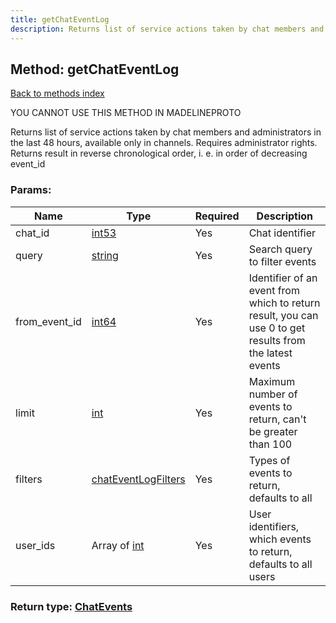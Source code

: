 ```yaml
---
title: getChatEventLog
description: Returns list of service actions taken by chat members and administrators in the last 48 hours, available only in channels. Requires administrator rights. Returns result in reverse chronological order, i. e. in order of decreasing event_id
---
```

## Method: getChatEventLog  
[Back to methods index](index.md)


YOU CANNOT USE THIS METHOD IN MADELINEPROTO


Returns list of service actions taken by chat members and administrators in the last 48 hours, available only in channels. Requires administrator rights. Returns result in reverse chronological order, i. e. in order of decreasing event_id

### Params:

| Name     |    Type       | Required | Description |
|----------|---------------|----------|-------------|
|chat\_id|[int53](../types/int53.md) | Yes|Chat identifier|
|query|[string](../types/string.md) | Yes|Search query to filter events|
|from\_event\_id|[int64](../constructors/int64.md) | Yes|Identifier of an event from which to return result, you can use 0 to get results from the latest events|
|limit|[int](../types/int.md) | Yes|Maximum number of events to return, can't be greater than 100|
|filters|[chatEventLogFilters](../constructors/chatEventLogFilters.md) | Yes|Types of events to return, defaults to all|
|user\_ids|Array of [int](../types/int.md) | Yes|User identifiers, which events to return, defaults to all users|


### Return type: [ChatEvents](../types/ChatEvents.md)

